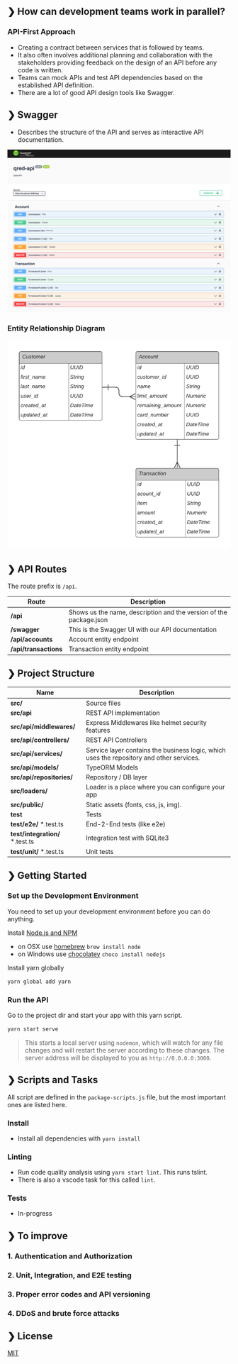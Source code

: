 ## ❯ How can development teams work in parallel?

### API-First Approach

- Creating a contract between services that is followed by teams.
- It also often involves additional planning and collaboration with the stakeholders providing feedback on the design of an API before any code is written.
- Teams can mock APIs and test API dependencies based on the established API definition.
- There are a lot of good API design tools like Swagger.

## ❯ Swagger

- Describes the structure of the API and serves as interactive API documentation.

![divider](./swagger-screenshot.png)

### Entity Relationship Diagram

![divider](./er-diagram.png)

## ❯ API Routes

The route prefix is `/api`.

| Route          | Description |
| -------------- | ----------- |
| **/api**       | Shows us the name, description and the version of the package.json |
| **/swagger**   | This is the Swagger UI with our API documentation |
| **/api/accounts** | Account entity endpoint |
| **/api/transactions**  | Transaction entity endpoint |

## ❯ Project Structure

| Name                              | Description |
| --------------------------------- | ----------- |
| **src/**                          | Source files |
| **src/api**                       | REST API implementation |
| **src/api/middlewares/**          | Express Middlewares like helmet security features |
| **src/api/controllers/**          | REST API Controllers |
| **src/api/services/**             | Service layer contains the business logic, which uses the repository and other services. |
| **src/api/models/**               | TypeORM Models |
| **src/api/repositories/**         | Repository / DB layer |
| **src/loaders/**                  | Loader is a place where you can configure your app |
| **src/public/**                   | Static assets (fonts, css, js, img). |
| **test**                          | Tests |
| **test/e2e/** *.test.ts           | End-2-End tests (like e2e) |
| **test/integration/** *.test.ts   | Integration test with SQLite3 |
| **test/unit/** *.test.ts          | Unit tests |

## ❯ Getting Started

### Set up the Development Environment

You need to set up your development environment before you can do anything.

Install [Node.js and NPM](https://nodejs.org/en/download/)

- on OSX use [homebrew](http://brew.sh) `brew install node`
- on Windows use [chocolatey](https://chocolatey.org/) `choco install nodejs`

Install yarn globally

```bash
yarn global add yarn
```

### Run the API

Go to the project dir and start your app with this yarn script.

```bash
yarn start serve
```

> This starts a local server using `nodemon`, which will watch for any file changes and will restart the server according to these changes.
> The server address will be displayed to you as `http://0.0.0.0:3000`.

## ❯ Scripts and Tasks

All script are defined in the `package-scripts.js` file, but the most important ones are listed here.

### Install

- Install all dependencies with `yarn install`

### Linting

- Run code quality analysis using `yarn start lint`. This runs tslint.
- There is also a vscode task for this called `lint`.

### Tests

- In-progress

## ❯ To improve

### 1. Authentication and Authorization

### 2. Unit, Integration, and E2E testing

### 3. Proper error codes and API versioning

### 4. DDoS and brute force attacks

## ❯ License

[MIT](/LICENSE)
